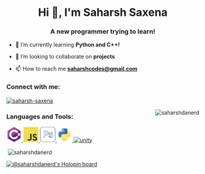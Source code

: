 <h1 align="center">Hi 👋, I'm Saharsh Saxena</h1>
<h3 align="center">A new programmer trying to learn!</h3>

- 🌱 I’m currently learning **Python and C++!**

- 👯 I’m looking to collaborate on **projects**

- 📫 How to reach me **saharshcodes@gmail.com**

<h3 align="left">Connect with me:</h3>
<p align="left">
<a href="https://linkedin.com/in/saharsh-saxena" target="blank"><img align="center" src="https://raw.githubusercontent.com/rahuldkjain/github-profile-readme-generator/master/src/images/icons/Social/linked-in-alt.svg" alt="saharsh-saxena" height="30" width="40" /></a>
</p>

<p><img align="right" src="https://github-readme-stats.vercel.app/api/top-langs?username=saharshdanerd&show_icons=true&theme=onedark&locale=en&layout=compact" alt="saharshdanerd" /></p>

<h3 align="left">Languages and Tools:</h3>
<p align="left"> <a href="https://www.w3schools.com/cs/" target="_blank" rel="noreferrer"> <img src="https://raw.githubusercontent.com/devicons/devicon/master/icons/csharp/csharp-original.svg" alt="csharp" width="40" height="40"/> </a> <a href="https://developer.mozilla.org/en-US/docs/Web/JavaScript" target="_blank" rel="noreferrer"> <img src="https://raw.githubusercontent.com/devicons/devicon/master/icons/javascript/javascript-original.svg" alt="javascript" width="40" height="40"/> </a> <a href="https://www.photoshop.com/en" target="_blank" rel="noreferrer"> <img src="https://raw.githubusercontent.com/devicons/devicon/master/icons/photoshop/photoshop-line.svg" alt="photoshop" width="40" height="40"/> </a> <a href="https://www.python.org" target="_blank" rel="noreferrer"> <img src="https://raw.githubusercontent.com/devicons/devicon/master/icons/python/python-original.svg" alt="python" width="40" height="40"/> </a> <a href="https://unity.com/" target="_blank" rel="noreferrer"> <img src="https://www.vectorlogo.zone/logos/unity3d/unity3d-icon.svg" alt="unity" width="40" height="40"/> </a> </p>

<p>&nbsp;<img align="center" src="https://github-readme-stats.vercel.app/api?username=saharshdanerd&show_icons=true&theme=onedark&locale=en" alt="saharshdanerd" /></p>

[![@saharshdanerd's Holopin board](https://holopin.io/api/user/board?user=saharshdanerd)](https://holopin.io/@saharshdanerd)

<!---
SaharshDaNerd/SaharshDaNerd is a ✨ special ✨ repository because its `README.md` (this file) appears on your GitHub profile.
You can click the Preview link to take a look at your changes.
--->
